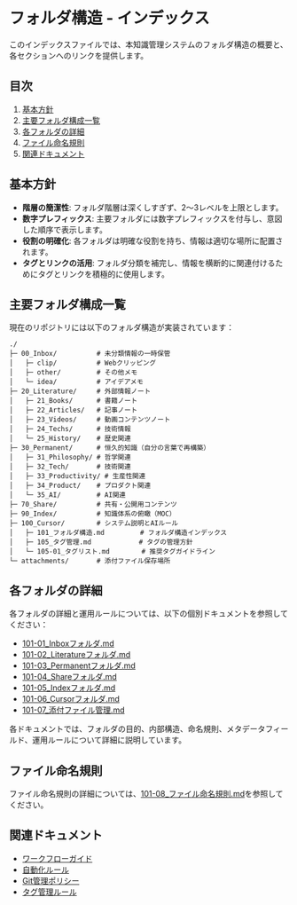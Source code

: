 # フォルダ構造 - インデックス

このインデックスファイルでは、本知識管理システムのフォルダ構造の概要と、各セクションへのリンクを提供します。

## 目次

1. [基本方針](#基本方針)
2. [主要フォルダ構成一覧](#主要フォルダ構成一覧)
3. [各フォルダの詳細](#各フォルダの詳細)
4. [ファイル命名規則](#ファイル命名規則)
5. [関連ドキュメント](#関連ドキュメント)

## 基本方針

- **階層の簡潔性**: フォルダ階層は深くしすぎず、2〜3レベルを上限とします。
- **数字プレフィックス**: 主要フォルダには数字プレフィックスを付与し、意図した順序で表示します。
- **役割の明確化**: 各フォルダは明確な役割を持ち、情報は適切な場所に配置されます。
- **タグとリンクの活用**: フォルダ分類を補完し、情報を横断的に関連付けるためにタグとリンクを積極的に使用します。

## 主要フォルダ構成一覧

現在のリポジトリには以下のフォルダ構造が実装されています：

```
./
├─ 00_Inbox/          # 未分類情報の一時保管
│   ├─ clip/          # Webクリッピング
│   ├─ other/         # その他メモ
│   └─ idea/          # アイデアメモ
├─ 20_Literature/     # 外部情報ノート
│   ├─ 21_Books/      # 書籍ノート
│   ├─ 22_Articles/   # 記事ノート
│   ├─ 23_Videos/     # 動画コンテンツノート
│   ├─ 24_Techs/      # 技術情報
│   └─ 25_History/    # 歴史関連
├─ 30_Permanent/      # 恒久的知識（自分の言葉で再構築）
│   ├─ 31_Philosophy/ # 哲学関連
│   ├─ 32_Tech/       # 技術関連
│   ├─ 33_Productivity/ # 生産性関連
│   ├─ 34_Product/    # プロダクト関連
│   └─ 35_AI/         # AI関連
├─ 70_Share/          # 共有・公開用コンテンツ
├─ 90_Index/          # 知識体系の俯瞰（MOC）
├─ 100_Cursor/        # システム説明とAIルール
│   ├─ 101_フォルダ構造.md         # フォルダ構造インデックス
│   ├─ 105_タグ管理.md            # タグの管理方針
│   └─ 105-01_タグリスト.md        # 推奨タグガイドライン
└─ attachments/       # 添付ファイル保存場所
```

## 各フォルダの詳細

各フォルダの詳細と運用ルールについては、以下の個別ドキュメントを参照してください：

- [101-01_Inboxフォルダ.md](./101-01_Inboxフォルダ.md)
- [101-02_Literatureフォルダ.md](./101-02_Literatureフォルダ.md)
- [101-03_Permanentフォルダ.md](./101-03_Permanentフォルダ.md)
- [101-04_Shareフォルダ.md](./101-04_Shareフォルダ.md)
- [101-05_Indexフォルダ.md](./101-05_Indexフォルダ.md)
- [101-06_Cursorフォルダ.md](./101-06_Cursorフォルダ.md)
- [101-07\_添付ファイル管理.md](./101-07_添付ファイル管理.md)

各ドキュメントでは、フォルダの目的、内部構造、命名規則、メタデータフィールド、運用ルールについて詳細に説明しています。

## ファイル命名規則

ファイル命名規則の詳細については、[101-08\_ファイル命名規則.md](./101-08_ファイル命名規則.md)を参照してください。

## 関連ドキュメント

- [ワークフローガイド](./102_ワークフロー.md)
- [自動化ルール](./103_自動化ルール.md)
- [Git管理ポリシー](./104_Git管理.md)
- [タグ管理ルール](./105_タグ管理.md)
